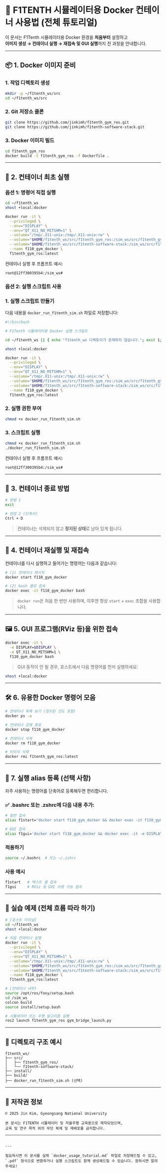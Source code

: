 # 🐳 F1TENTH 시뮬레이터용 Docker 컨테이너 사용법 (전체 튜토리얼)

이 문서는 F1Tenth 시뮬레이터용 Docker 환경을 **처음부터** 설정하고  
**이미지 생성 → 컨테이너 실행 → 재접속 및 GUI 실행**까지 전 과정을 안내합니다.

---

## 📦 1. Docker 이미지 준비

### 1. 작업 디렉토리 생성
```bash
mkdir -p ~/f1tenth_ws/src
cd ~/f1tenth_ws/src
````

### 2. Git 저장소 클론

```bash
git clone https://github.com/jinkimh/f1tenth_gym_ros.git
git clone https://github.com/jinkimh/f1tenth-software-stack.git
```

### 3. Docker 이미지 빌드

```bash
cd f1tenth_gym_ros
docker build -t f1tenth_gym_ros -f Dockerfile .
```

---

## 🧱 2. 컨테이너 최초 실행

### 옵션 1: 명령어 직접 실행

```bash
cd ~/f1tenth_ws
xhost +local:docker

docker run -it \
  --privileged \
  --env="DISPLAY" \
  --env="QT_X11_NO_MITSHM=1" \
  --volume="/tmp/.X11-unix:/tmp/.X11-unix:rw" \
  --volume="$HOME/f1tenth_ws/src/f1tenth_gym_ros:/sim_ws/src/f1tenth_gym_ros" \
  --volume="$HOME/f1tenth_ws/src/f1tenth-software-stack:/sim_ws/src/f1tenth-software-stack" \
  --name f110_gym_docker \
  f1tenth_gym_ros:latest
```
컨테이너 실행 후 프롬프트 예시:

```
root@12ff300395b4:/sim_ws#
```
### 옵션 2: 실행 스크립트 사용

### 1. 실행 스크립트 만들기

다음 내용을 `docker_run_f1tenth_sim.sh` 파일로 저장합니다:

```bash
#!/bin/bash

# F1Tenth 시뮬레이터용 Docker 실행 스크립트

cd ~/f1tenth_ws || { echo "f1tenth_ws 디렉토리가 존재하지 않습니다."; exit 1; }

xhost +local:docker

docker run -it \
  --privileged \
  --env="DISPLAY" \
  --env="QT_X11_NO_MITSHM=1" \
  --volume="/tmp/.X11-unix:/tmp/.X11-unix:rw" \
  --volume="$HOME/f1tenth_ws/src/f1tenth_gym_ros:/sim_ws/src/f1tenth_gym_ros" \
  --volume="$HOME/f1tenth_ws/src/f1tenth-software-stack:/sim_ws/src/f1tenth-software-stack" \
  --name f110_gym_docker \
  f1tenth_gym_ros:latest
```

### 2. 실행 권한 부여

```bash
chmod +x docker_run_f1tenth_sim.sh
```

### 3. 스크립트 실행


```bash
chmod +x docker_run_f1tenth_sim.sh
./docker_run_f1tenth_sim.sh
```

컨테이너 실행 후 프롬프트 예시:

```
root@12ff300395b4:/sim_ws#
```

---

## 🚪 3. 컨테이너 종료 방법

```bash
# 방법 1
exit

# 방법 2 (단축키)
Ctrl + D
```

> 컨테이너는 삭제되지 않고 **정지된 상태**로 남아 있게 됩니다.

---

## 🔁 4. 컨테이너 재실행 및 재접속

컨테이너를 다시 실행하고 들어가는 명령어는 다음과 같습니다:

```bash
# (1) 컨테이너 재시작
docker start f110_gym_docker

# (2) bash 셸로 접속
docker exec -it f110_gym_docker bash
```

> `docker run`은 처음 한 번만 사용하며, 이후엔 항상 `start` + `exec` 조합을 사용합니다.

---

## 🖼️ 5. GUI 프로그램(RViz 등)을 위한 접속

```bash
docker exec -it \
  -e DISPLAY=$DISPLAY \
  -e QT_X11_NO_MITSHM=1 \
  f110_gym_docker bash
```

> GUI 동작이 안 될 경우, 호스트에서 다음 명령어를 먼저 실행하세요:

```bash
xhost +local:docker
```

---

## 🛠️ 6. 유용한 Docker 명령어 모음

```bash
# 컨테이너 목록 보기 (정지된 것도 포함)
docker ps -a

# 컨테이너 강제 종료
docker stop f110_gym_docker

# 컨테이너 삭제
docker rm f110_gym_docker

# 이미지 삭제
docker rmi f1tenth_gym_ros:latest
```

---

## 🚀 7. 실행 alias 등록 (선택 사항)

자주 사용하는 명령어를 단축어로 등록해두면 편리합니다.

### ✅ .bashrc 또는 .zshrc에 다음 내용 추가:

```bash
# 일반 접속
alias f1start="docker start f110_gym_docker && docker exec -it f110_gym_docker bash"

# GUI 접속
alias f1gui='docker start f110_gym_docker && docker exec -it -e DISPLAY=$DISPLAY -e QT_X11_NO_MITSHM=1 f110_gym_docker bash'
```

### 적용하기

```bash
source ~/.bashrc  # 또는 ~/.zshrc
```

### 사용 예시

```bash
f1start   # 텍스트 셸 접속
f1gui     # RViz 등 GUI 사용 가능 접속
```

---

## 🧪 실습 예제 (전체 흐름 따라 하기)

```bash
# [호스트 터미널]
cd ~/f1tenth_ws
xhost +local:docker

# 처음 컨테이너 실행
docker run -it \
  --privileged \
  --env="DISPLAY" \
  --env="QT_X11_NO_MITSHM=1" \
  --volume="/tmp/.X11-unix:/tmp/.X11-unix:rw" \
  --volume="$HOME/f1tenth_ws/src/f1tenth_gym_ros:/sim_ws/src/f1tenth_gym_ros" \
  --volume="$HOME/f1tenth_ws/src/f1tenth-software-stack:/sim_ws/src/f1tenth-software-stack" \
  --name f110_gym_docker \
  f1tenth_gym_ros:latest

# [컨테이너 내부]
source /opt/ros/foxy/setup.bash
cd /sim_ws
colcon build
source install/setup.bash

# 시뮬레이터 또는 주행 알고리즘 실행
ros2 launch f1tenth_gym_ros gym_bridge_launch.py
```

---

## 📂 디렉토리 구조 예시

```text
f1tenth_ws/
├── src/
│   ├── f1tenth_gym_ros/
│   └── f1tenth-software-stack/
├── install/
├── build/
├── docker_run_f1tenth_sim.sh (선택)
```

---

## 📄 저작권 정보

```
© 2025 Jin Kim, Gyeongsang National University

본 문서는 F1TENTH 시뮬레이터 및 자율주행 교육용으로 제작되었으며,
교육 및 연구 목적 외의 무단 복제 및 재배포를 금지합니다.
```

---

```

---

필요하시면 이 문서를 실제 `docker_usage_tutorial.md` 파일로 저장해드릴 수 있고, `.pdf` 형식으로 변환하거나 실행 스크립트도 함께 생성해드릴 수 있습니다. 원하시면 알려주세요!
```
